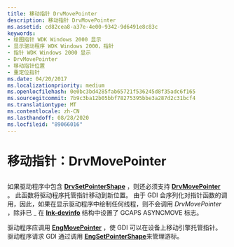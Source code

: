 ```yaml
---
title: 移动指针 DrvMovePointer
description: 移动指针 DrvMovePointer
ms.assetid: cd82cea8-a37e-4e00-9342-9d6491e8c83c
keywords:
- 绘图指针 WDK Windows 2000 显示
- 显示驱动程序 WDK Windows 2000，指针
- 指针 WDK Windows 2000 显示
- DrvMovePointer
- 移动指针位置
- 重定位指针
ms.date: 04/20/2017
ms.localizationpriority: medium
ms.openlocfilehash: 0e0bc3bd4285fab65721f536245d8f35adc6f165
ms.sourcegitcommit: 7b9c3ba12b05bbf78275395bbe3a287d2c31bcf4
ms.translationtype: MT
ms.contentlocale: zh-CN
ms.lasthandoff: 08/28/2020
ms.locfileid: "89066016"
---
```

# <a name="moving-the-pointer-drvmovepointer"></a>移动指针：DrvMovePointer


## <span id="ddk_moving_the_pointer_drvmovepointer_gg"></span><span id="DDK_MOVING_THE_POINTER_DRVMOVEPOINTER_GG"></span>


如果驱动程序中包含 [**DrvSetPointerShape**](/windows/desktop/api/winddi/nf-winddi-drvsetpointershape) ，则还必须支持 [**DrvMovePointer**](/windows/desktop/api/winddi/nf-winddi-drvmovepointer) 。 此函数将驱动程序托管指针移动到新位置。 由于 GDI 会序列化对指针函数的调用，因此，如果在显示驱动程序中绘制任何线程，则不会调用 *DrvMovePointer* ，除非已 \_ 在 [**lnk-devinfo**](/windows/desktop/api/winddi/ns-winddi-tagdevinfo) 结构中设置了 GCAPS ASYNCMOVE 标志。

驱动程序应调用 [**EngMovePointer**](/windows/desktop/api/winddi/nf-winddi-engmovepointer) ，使 GDI 可以在设备上移动引擎托管指针。 驱动程序请求 GDI 通过调用 [**EngSetPointerShape**](/windows/desktop/api/winddi/nf-winddi-engsetpointershape)来管理游标。

 


